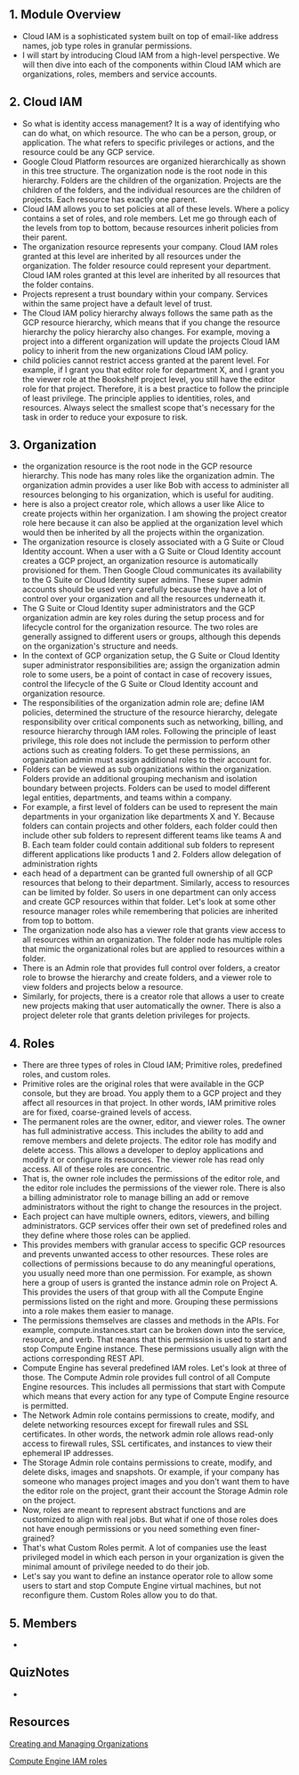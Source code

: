 ## 1. Module Overview

* Cloud IAM is a sophisticated system built on top of email-like address names, job type roles in granular permissions.
* I will start by introducing Cloud IAM from a high-level perspective. We will then dive into each of the components within Cloud IAM which are organizations, roles, members and service accounts. 

## 2. Cloud IAM

* So what is identity access management? It is a way of identifying who can do what, on which resource. The who can be a person, group, or application. The what refers to specific privileges or actions, and the resource could be any GCP service.
* Google Cloud Platform resources are organized hierarchically as shown in this tree structure. The organization node is the root node in this hierarchy. Folders are the children of the organization. Projects are the children of the folders, and the individual resources are the children of projects. Each resource has exactly one parent.
* Cloud IAM allows you to set policies at all of these levels. Where a policy contains a set of roles, and role members. Let me go through each of the levels from top to bottom, because resources inherit policies from their parent.
* The organization resource represents your company. Cloud IAM roles granted at this level are inherited by all resources under the organization. The folder resource could represent your department. Cloud IAM roles granted at this level are inherited by all resources that the folder contains.
* Projects represent a trust boundary within your company. Services within the same project have a default level of trust. 
* The Cloud IAM policy hierarchy always follows the same path as the GCP resource hierarchy, which means that if you change the resource hierarchy the policy hierarchy also changes. For example, moving a project into a different organization will update the projects Cloud IAM policy to inherit from the new organizations Cloud IAM policy.
* child policies cannot restrict access granted at the parent level. For example, if I grant you that editor role for department X, and I grant you the viewer role at the Bookshelf project level, you still have the editor role for that project. Therefore, it is a best practice to follow the principle of least privilege. The principle applies to identities, roles, and resources. Always select the smallest scope that's necessary for the task in order to reduce your exposure to risk. 

## 3. Organization

* the organization resource is the root node in the GCP resource hierarchy. This node has many roles like the organization admin. The organization admin provides a user like Bob with access to administer all resources belonging to his organization, which is useful for auditing.
* here is also a project creator role, which allows a user like Alice to create projects within her organization. I am showing the project creator role here because it can also be applied at the organization level which would then be inherited by all the projects within the organization.
* The organization resource is closely associated with a G Suite or Cloud Identity account. When a user with a G Suite or Cloud Identity account creates a GCP project, an organization resource is automatically provisioned for them. Then Google Cloud communicates its availability to the G Suite or Cloud Identity super admins. These super admin accounts should be used very carefully because they have a lot of control over your organization and all the resources underneath it. 
* The G Suite or Cloud Identity super administrators and the GCP organization admin are key roles during the setup process and for lifecycle control for the organization resource. The two roles are generally assigned to different users or groups, although this depends on the organization's structure and needs.
* In the context of GCP organization setup, the G Suite or Cloud Identity super administrator responsibilities are; assign the organization admin role to some users, be a point of contact in case of recovery issues, control the lifecycle of the G Suite or Cloud Identity account and organization resource. 
* The responsibilities of the organization admin role are; define IAM policies, determined the structure of the resource hierarchy, delegate responsibility over critical components such as networking, billing, and resource hierarchy through IAM roles. Following the principle of least privilege, this role does not include the permission to perform other actions such as creating folders. To get these permissions, an organization admin must assign additional roles to their account for. 
* Folders can be viewed as sub organizations within the organization. Folders provide an additional grouping mechanism and isolation boundary between projects. Folders can be used to model different legal entities, departments, and teams within a company. 
* For example, a first level of folders can be used to represent the main departments in your organization like departments X and Y. Because folders can contain projects and other folders, each folder could then include other sub folders to represent different teams like teams A and B. Each team folder could contain additional sub folders to represent different applications like products 1 and 2. Folders allow delegation of administration rights
* each head of a department can be granted full ownership of all GCP resources that belong to their department. Similarly, access to resources can be limited by folder. So users in one department can only access and create GCP resources within that folder. Let's look at some other resource manager roles while remembering that policies are inherited from top to bottom.
* The organization node also has a viewer role that grants view access to all resources within an organization. The folder node has multiple roles that mimic the organizational roles but are applied to resources within a folder.
* There is an Admin role that provides full control over folders, a creator role to browse the hierarchy and create folders, and a viewer role to view folders and projects below a resource. 
* Similarly, for projects, there is a creator role that allows a user to create new projects making that user automatically the owner. There is also a project deleter role that grants deletion privileges for projects.

## 4. Roles

* There are three types of roles in Cloud IAM; Primitive roles, predefined roles, and custom roles. 
* Primitive roles are the original roles that were available in the GCP console, but they are broad. You apply them to a GCP project and they affect all resources in that project. In other words, IAM primitive roles are for fixed, coarse-grained levels of access.
* The permanent roles are the owner, editor, and viewer roles. The owner has full administrative access. This includes the ability to add and remove members and delete projects. The editor role has modify and delete access. This allows a developer to deploy applications and modify it or configure its resources. The viewer role has read only access. All of these roles are concentric. 
* That is, the owner role includes the permissions of the editor role, and the editor role includes the permissions of the viewer role. There is also a billing administrator role to manage billing an add or remove administrators without the right to change the resources in the project.
* Each project can have multiple owners, editors, viewers, and billing administrators. GCP services offer their own set of predefined roles and they define where those roles can be applied.
* This provides members with granular access to specific GCP resources and prevents unwanted access to other resources. These roles are collections of permissions because to do any meaningful operations, you usually need more than one permission. For example, as shown here a group of users is granted the instance admin role on Project A. This provides the users of that group with all the Compute Engine permissions listed on the right and more. Grouping these permissions into a role makes them easier to manage.
* The permissions themselves are classes and methods in the APIs. For example, compute.instances.start can be broken down into the service, resource, and verb. That means that this permission is used to start and stop Compute Engine instance. These permissions usually align with the actions corresponding REST API. 
* Compute Engine has several predefined IAM roles. Let's look at three of those. The Compute Admin role provides full control of all Compute Engine resources. This includes all permissions that start with Compute which means that every action for any type of Compute Engine resource is permitted. 
* The Network Admin role contains permissions to create, modify, and delete networking resources except for firewall rules and SSL certificates. In other words, the network admin role allows read-only access to firewall rules, SSL certificates, and instances to view their ephemeral IP addresses. 
* The Storage Admin role contains permissions to create, modify, and delete disks, images and snapshots. Or example, if your company has someone who manages project images and you don't want them to have the editor role on the project, grant their account the Storage Admin role on the project. 
* Now, roles are meant to represent abstract functions and are customized to align with real jobs. But what if one of those roles does not have enough permissions or you need something even finer-grained?
* That's what Custom Roles permit. A lot of companies use the least privileged model in which each person in your organization is given the minimal amount of privilege needed to do their job. 
* Let's say you want to define an instance operator role to allow some users to start and stop Compute Engine virtual machines, but not reconfigure them. Custom Roles allow you to do that.

## 5. Members

* 

## QuizNotes

* 
	
## Resources

[Creating and Managing Organizations](https://cloud.google.com/resource-manager/docs/creating-managing-organization#adding_an_organization_admin)

[Compute Engine IAM roles](https://cloud.google.com/compute/docs/access/iam#iam_roles])
